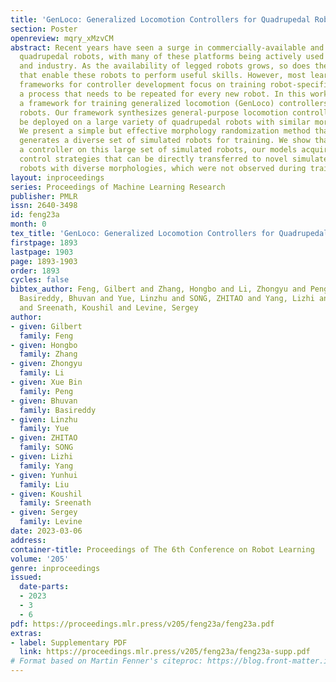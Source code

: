 ```yaml
---
title: 'GenLoco: Generalized Locomotion Controllers for Quadrupedal Robots'
section: Poster
openreview: mqry_xMzvCM
abstract: Recent years have seen a surge in commercially-available and affordable
  quadrupedal robots, with many of these platforms being actively used in research
  and industry. As the availability of legged robots grows, so does the need for controllers
  that enable these robots to perform useful skills. However, most learning-based
  frameworks for controller development focus on training robot-specific controllers,
  a process that needs to be repeated for every new robot. In this work, we introduce
  a framework for training generalized locomotion (GenLoco) controllers for quadrupedal
  robots. Our framework synthesizes general-purpose locomotion controllers that can
  be deployed on a large variety of quadrupedal robots with similar morphologies.
  We present a simple but effective morphology randomization method that procedurally
  generates a diverse set of simulated robots for training. We show that by training
  a controller on this large set of simulated robots, our models acquire more general
  control strategies that can be directly transferred to novel simulated and real-world
  robots with diverse morphologies, which were not observed during training.
layout: inproceedings
series: Proceedings of Machine Learning Research
publisher: PMLR
issn: 2640-3498
id: feng23a
month: 0
tex_title: 'GenLoco: Generalized Locomotion Controllers for Quadrupedal Robots'
firstpage: 1893
lastpage: 1903
page: 1893-1903
order: 1893
cycles: false
bibtex_author: Feng, Gilbert and Zhang, Hongbo and Li, Zhongyu and Peng, Xue Bin and
  Basireddy, Bhuvan and Yue, Linzhu and SONG, ZHITAO and Yang, Lizhi and Liu, Yunhui
  and Sreenath, Koushil and Levine, Sergey
author:
- given: Gilbert
  family: Feng
- given: Hongbo
  family: Zhang
- given: Zhongyu
  family: Li
- given: Xue Bin
  family: Peng
- given: Bhuvan
  family: Basireddy
- given: Linzhu
  family: Yue
- given: ZHITAO
  family: SONG
- given: Lizhi
  family: Yang
- given: Yunhui
  family: Liu
- given: Koushil
  family: Sreenath
- given: Sergey
  family: Levine
date: 2023-03-06
address:
container-title: Proceedings of The 6th Conference on Robot Learning
volume: '205'
genre: inproceedings
issued:
  date-parts:
  - 2023
  - 3
  - 6
pdf: https://proceedings.mlr.press/v205/feng23a/feng23a.pdf
extras:
- label: Supplementary PDF
  link: https://proceedings.mlr.press/v205/feng23a/feng23a-supp.pdf
# Format based on Martin Fenner's citeproc: https://blog.front-matter.io/posts/citeproc-yaml-for-bibliographies/
---
```

